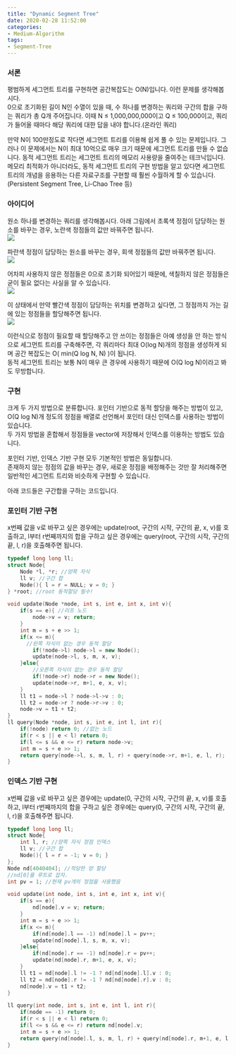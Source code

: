 ```yaml
---
title: "Dynamic Segment Tree"
date: 2020-02-28 11:52:00
categories:
- Medium-Algorithm
tags:
- Segment-Tree
---
```



### 서론
평범하게 세그먼트 트리를 구현하면 공간복잡도는 O(N)입니다. 이런 문제를 생각해봅시다.<br>
0으로 초기화된 길이 N인 수열이 있을 때, 수 하나를 변경하는 쿼리와 구간의 합을 구하는 쿼리가 총 Q개 주어집니다. 이때 N ≤ 1,000,000,000이고 Q ≤ 100,000이고, 쿼리가 들어올 때마다 해당 쿼리에 대한 답을 내야 합니다.(온라인 쿼리)

만약 N이 100만정도로 작다면 세그먼트 트리를 이용해 쉽게 풀 수 있는 문제입니다. 그러나 이 문제에서는 N이 최대 10억으로 매우 크기 때문에 세그먼트 트리를 만들 수 없습니다. 동적 세그먼트 트리는 세그먼트 트리의 메모리 사용량을 줄여주는 테크닉입니다.<br>
메모리 최적화가 아니더라도, 동적 세그먼트 트리의 구현 방법을 알고 있다면 세그먼트 트리의 개념을 응용하는 다른 자료구조를 구현할 때 훨씬 수월하게 할 수 있습니다. (Persistent Segment Tree, Li-Chao Tree 등)

### 아이디어
원소 하나를 변경하는 쿼리를 생각해봅시다. 아래 그림에서 초록색 정점이 담당하는 원소를 바꾸는 경우, 노란색 정점들의 값만 바꿔주면 됩니다.<br>
![](https://i.imgur.com/4RXq0Ku.png)

파란색 정점이 담당하는 원소를 바꾸는 경우, 회색 정점들의 값만 바꿔주면 됩니다.<br>
![](https://i.imgur.com/tXTOdTg.png)

어차피 사용하지 않은 정점들은 0으로 초기화 되어있기 때문에, 색칠하지 않은 정점들은 굳이 필요 없다는 사실을 알 수 있습니다.<br>
![](https://i.imgur.com/QacnsGt.png)

이 상태에서 만약 빨간색 정점이 담당하는 위치를 변경하고 싶다면, 그 정점까지 가는 길에 있는 정점들을 할당해주면 됩니다.<br>
![](https://i.imgur.com/7QMs8v9.png)

이런식으로 정점이 필요할 때 할당해주고 안 쓰이는 정점들은 아예 생성을 안 하는 방식으로 세그먼트 트리를 구축해주면, 각 쿼리마다 최대 O(log N)개의 정점을 생성하게 되며 공간 복잡도는 O( min(Q log N, N) )이 됩니다.<Br>
동적 세그먼트 트리는 보통 N이 매우 큰 경우에 사용하기 때문에 O(Q log N)이라고 봐도 무방합니다.

### 구현
크게 두 가지 방법으로 분류합니다. 포인터 기반으로 동적 할당을 해주는 방법이 있고, O(Q log N)개 정도의 정점을 배열로 선언해서 포인터 대신 인덱스를 사용하는 방법이 있습니다.<br>
두 가지 방법을 혼합해서 정점들을 vector에 저장해서 인덱스를 이용하는 방법도 있습니다.

포인터 기반, 인덱스 기반 구현 모두 기본적인 방법은 동일합니다.<br>
존재하지 않는 정점의 값을 바꾸는 경우, 새로운 정점을 배정해주는 것만 잘 처리해주면 일반적인 세그먼트 트리와 비슷하게 구현할 수 있습니다.

아래 코드들은 구간합을 구하는 코드입니다.

### 포인터 기반 구현
x번째 값을 v로 바꾸고 싶은 경우에는 update(root, 구간의 시작, 구간의 끝, x, v)를 호출하고, l부터 r번째까지의 합을 구하고 싶은 경우에는 query(root, 구간의 시작, 구간의 끝, l, r)을 호출해주면 됩니다.
```cpp
typedef long long ll;
struct Node{
    Node *l, *r; //양쪽 자식
    ll v; //구간 합
    Node(){ l = r = NULL; v = 0; }
} *root; //root 동적할당 필수!

void update(Node *node, int s, int e, int x, int v){
    if(s == e){ //리프 노드
        node->v = v; return;
    }
    int m = s + e >> 1;
    if(x <= m){
      //왼쪽 자식이 없는 경우 동적 할당
        if(!node->l) node->l = new Node();
        update(node->l, s, m, x, v);
    }else{
        //오른쪽 자식이 없는 경우 동적 할당
        if(!node->r) node->r = new Node();
        update(node->r, m+1, e, x, v);
    }
    ll t1 = node->l ? node->l->v : 0;
    ll t2 = node->r ? node->r->v : 0;
    node->v = t1 + t2;
}
ll query(Node *node, int s, int e, int l, int r){
    if(!node) return 0; //없는 노드
    if(r < s || e < l) return 0;
    if(l <= s && e <= r) return node->v;
    int m = s + e >> 1;
    return query(node->l, s, m, l, r) + query(node->r, m+1, e, l, r);
}
```

### 인덱스 기반 구현
x번째 값을 v로 바꾸고 싶은 경우에는 update(0, 구간의 시작, 구간의 끝, x, v)를 호출하고, l부터 r번째까지의 합을 구하고 싶은 경우에는 query(0, 구간의 시작, 구간의 끝, l, r)을 호출해주면 됩니다.
```cpp
typedef long long ll;
struct Node{
    int l, r; //양쪽 자식 정점 인덱스
    ll v; //구간 합
    Node(){ l = r = -1; v = 0; }
};
Node nd[4040404]; //적당한 양 할당
//nd[0]를 루트로 잡자.
int pv = 1; //현재 pv개의 정점을 사용했음

void update(int node, int s, int e, int x, int v){
    if(s == e){
        nd[node].v = v; return;
    }
    int m = s + e >> 1;
    if(x <= m){
        if(nd[node].l == -1) nd[node].l = pv++;
        update(nd[node].l, s, m, x, v);
    }else{
        if(nd[node].r == -1) nd[node].r = pv++;
        update(nd[node].r, m+1, e, x, v);
    }
    ll t1 = nd[node].l != -1 ? nd[nd[node].l].v : 0;
    ll t2 = nd[node].r != -1 ? nd[nd[node].r].v : 0;
    nd[node].v = t1 + t2;
}

ll query(int node, int s, int e, int l, int r){
    if(node == -1) return 0;
    if(r < s || e < l) return 0;
    if(l <= s && e <= r) return nd[node].v;
    int m = s + e >> 1;
    return query(nd[node].l, s, m, l, r) + query(nd[node].r, m+1, e, l, r);
}
```
